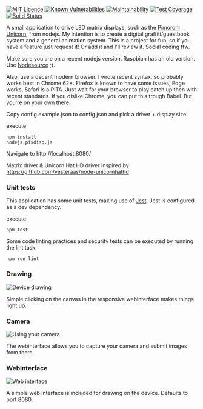 [![MIT Licence](https://badges.frapsoft.com/os/mit/mit.svg?v=103)](https://opensource.org/licenses/mit-license.php)
[![Known Vulnerabilities](https://snyk.io/test/github/sexybiggetje/pixdisp/badge.svg?targetFile=package.json)](https://snyk.io/test/github/sexybiggetje/pixdisp?targetFile=package.json)
[![Maintainability](https://api.codeclimate.com/v1/badges/7178fe123a6aed4cd277/maintainability)](https://codeclimate.com/github/sexybiggetje/pixdisp/maintainability)
[![Test Coverage](https://api.codeclimate.com/v1/badges/7178fe123a6aed4cd277/test_coverage)](https://codeclimate.com/github/sexybiggetje/pixdisp/test_coverage)
[![Build Status](https://travis-ci.org/sexybiggetje/pixdisp.svg?branch=master)](https://travis-ci.org/sexybiggetje/pixdisp)

A small application to drive LED matrix displays, such as the [Pimoroni Unicorn](https://shop.pimoroni.com/?q=unicorn%20hat), from nodejs. My intention is to create a digital graffiti/guestbook system and a general animation system. This is a project for fun, so if you have a feature just request it! Or add it and I'll review it. Social coding ftw.

Make sure you are on a recent nodejs version. Raspbian has an old version. Use [Nodesource](https://github.com/nodesource/distributions) ;).

Also, use a decent modern browser. I wrote recent syntax, so probably works best in Chrome 62+. Firefox is known to have some issues, Edge works, Safari is a PITA. Just wait for your browser to play catch up then with recent standards. If you dislike Chrome, you can put this trough Babel. But you're on your own there.

Copy config.example.json to config.json and pick a driver + display size.

execute:

    npm install
    nodejs pixdisp.js

Navigate to http://localhost:8080/

Matrix driver & Unicorn Hat HD driver inspired by https://github.com/vesteraas/node-unicornhathd

### Unit tests
This application has some unit tests, making use of [Jest](http://facebook.github.io/jest/). Jest is configured as a dev dependency.

execute:

    npm test

Some code linting practices and security tests can be executed by running the lint task:

    npm run lint

### Drawing
![Device drawing](https://raw.githubusercontent.com/sexybiggetje/pixdisp/screenshots/device.jpg "Drawing on the device")

Simple clicking on the canvas in the responsive webinterface makes things light up.

### Camera
![Using your camera](https://raw.githubusercontent.com/sexybiggetje/pixdisp/screenshots/camera.jpg "Using your camera")

The webinterface allows you to capture your camera and submit images from there.

### Webinterface
![Web interface](https://raw.githubusercontent.com/sexybiggetje/pixdisp/screenshots/webui.png "Webinterface")

A simple web interface is included for drawing on the device. Defaults to port 8080.
